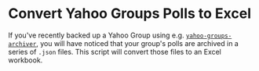 # Convert Yahoo Groups Polls to Excel

If you've recently backed up a Yahoo Group using e.g. [`yahoo-groups-archiver`](https://github.com/nsapa/yahoo-group-archiver), you will have noticed that your group's polls are archived in a series of `.json` files. This script will convert those files to an Excel workbook.
